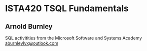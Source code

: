 # ISTA420 TSQL Fundamentals

## Arnold Burnley

SQL activitities from the Microsoft Software and Systems Academy
aburnleylvx@outlook.com
